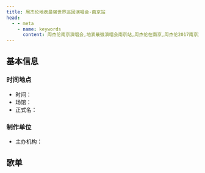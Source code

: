 ```yaml
---
title: 周杰伦地表最强世界巡回演唱会-南京站
head:
  - - meta
    - name: keywords
      content: 周杰伦南京演唱会,地表最强演唱会南京站,周杰伦在南京,周杰伦2017南京演唱会
---
```

## 基本信息

### 时间地点
- 时间：
- 场馆：
- 正式名：

### 制作单位
- 主办机构：

## 歌单